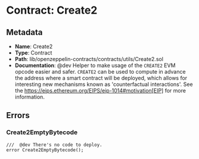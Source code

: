 # Contract: Create2

## Metadata

- **Name**: Create2
- **Type**: Contract
- **Path**: lib/openzeppelin-contracts/contracts/utils/Create2.sol
- **Documentation**:  @dev Helper to make usage of the `CREATE2` EVM opcode easier and safer.
   `CREATE2` can be used to compute in advance the address where a smart
   contract will be deployed, which allows for interesting new mechanisms known
   as 'counterfactual interactions'.
   See the https://eips.ethereum.org/EIPS/eip-1014#motivation[EIP] for more
   information.

## Errors

### Create2EmptyBytecode

```solidity
///  @dev There's no code to deploy.
error Create2EmptyBytecode();
```
